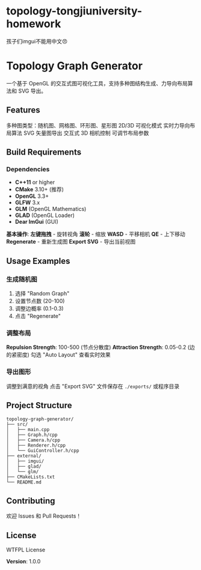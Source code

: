 # topology-tongjiuniversity-homework
孩子们imgui不能用中文😠
# Topology Graph Generator

一个基于 OpenGL 的交互式图可视化工具，支持多种图结构生成、力导向布局算法和 SVG 导出。

## Features

多种图类型：随机图、网格图、环形图、星形图
2D/3D 可视化模式
实时力导向布局算法
SVG 矢量图导出
交互式 3D 相机控制
可调节布局参数

## Build Requirements

### Dependencies

- **C++11** or higher
- **CMake** 3.10+ (推荐)
- **OpenGL** 3.3+
- **GLFW** 3.x
- **GLM** (OpenGL Mathematics)
- **GLAD** (OpenGL Loader)
- **Dear ImGui** (GUI)


**基本操作**:
**左键拖拽** - 旋转视角
**滚轮** - 缩放
**WASD** - 平移相机
**QE** - 上下移动
**Regenerate** - 重新生成图
**Export SVG** - 导出当前视图

## Usage Examples

### 生成随机图
1. 选择 "Random Graph"
2. 设置节点数 (20-100)
3. 调整边概率 (0.1-0.3)
4. 点击 "Regenerate"

### 调整布局
**Repulsion Strength**: 100-500 (节点分散度)
**Attraction Strength**: 0.05-0.2 (边的紧密度)
勾选 "Auto Layout" 查看实时效果

### 导出图形
调整到满意的视角
点击 "Export SVG"
文件保存在 `./exports/` 或程序目录
## Project Structure
```
topology-graph-generator/
├── src/
│   ├── main.cpp
│   ├── Graph.h/cpp
│   ├── Camera.h/cpp
│   ├── Renderer.h/cpp
│   └── GuiController.h/cpp
├── external/
│   ├── imgui/
│   ├── glad/
│   └── glm/
├── CMakeLists.txt
└── README.md
```

## Contributing

欢迎 Issues 和 Pull Requests！

## License

WTFPL License

**Version**: 1.0.0
